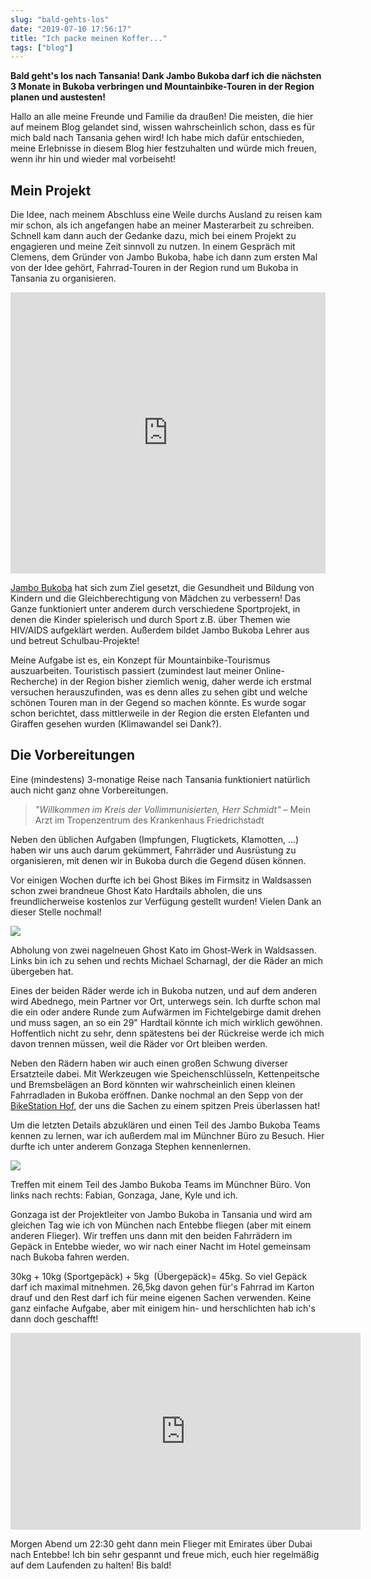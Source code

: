 ```yaml
---
slug: "bald-gehts-los"
date: "2019-07-10 17:56:17"
title: "Ich packe meinen Koffer..."
tags: ["blog"]
---
```

**Bald geht's los nach Tansania! Dank Jambo Bukoba darf ich die nächsten 3 Monate in Bukoba verbringen und Mountainbike-Touren in der Region planen und austesten!**

Hallo an alle meine Freunde und Familie da draußen! Die meisten, die hier auf meinem Blog gelandet sind, wissen wahrscheinlich schon, dass es für mich bald nach Tansania gehen wird! Ich habe mich dafür entschieden, meine Erlebnisse in diesem Blog hier festzuhalten und würde mich freuen, wenn ihr hin und wieder mal vorbeiseht!

## Mein Projekt

Die Idee, nach meinem Abschluss eine Weile durchs Ausland zu reisen kam mir schon, als ich angefangen habe an meiner Masterarbeit zu schreiben. Schnell kam dann auch der Gedanke dazu, mich bei einem Projekt zu engagieren und meine Zeit sinnvoll zu nutzen. In einem Gespräch mit Clemens, dem Gründer von Jambo Bukoba, habe ich dann zum ersten Mal von der Idee gehört, Fahrrad-Touren in der Region rund um Bukoba in Tansania zu organisieren.

<iframe src="https://www.google.com/maps/embed?pb=!1m18!1m12!1m3!1d7797416.02687224!2d33.41910021279715!3d0.4403217085278868!2m3!1f0!2f0!3f0!3m2!1i1024!2i768!4f13.1!3m3!1m2!1s0x19d0982a351216fb%3A0xe05eda7ba6f00df5!2sBukoba%2C+Tanzania!5e0!3m2!1sen!2sde!4v1563018782901!5m2!1sen!2sde" width="100%" height="450" frameborder="0" style="border:0" allowfullscreen=""></iframe>

[Jambo Bukoba](https://www.jambobukoba.com/) hat sich zum Ziel gesetzt, die Gesundheit und Bildung von Kindern und die Gleichberechtigung von Mädchen zu verbessern! Das Ganze funktioniert unter anderem durch verschiedene Sportprojekt, in denen die Kinder spielerisch und durch Sport z.B. über Themen wie HIV/AIDS aufgeklärt werden. Außerdem bildet Jambo Bukoba Lehrer aus und betreut Schulbau-Projekte!  

Meine Aufgabe ist es, ein Konzept für Mountainbike-Tourismus auszuarbeiten. Touristisch passiert (zumindest laut meiner Online-Recherche) in der Region bisher ziemlich wenig, daher werde ich erstmal versuchen herauszufinden, was es denn alles zu sehen gibt und welche schönen Touren man in der Gegend so machen könnte. Es wurde sogar schon berichtet, dass mittlerweile in der Region die ersten Elefanten und Giraffen gesehen wurden (Klimawandel sei Dank?).

## Die Vorbereitungen

Eine (mindestens) 3-monatige Reise nach Tansania funktioniert natürlich auch nicht ganz ohne Vorbereitungen.

> _"Willkommen im Kreis der Vollimmunisierten, Herr Schmidt"_ – Mein Arzt im Tropenzentrum des Krankenhaus Friedrichstadt

Neben den üblichen Aufgaben (Impfungen, Flugtickets, Klamotten, ...) haben wir uns auch darum gekümmert, Fahrräder und Ausrüstung zu organisieren, mit denen wir in Bukoba durch die Gegend düsen können.

Vor einigen Wochen durfte ich bei Ghost Bikes im Firmsitz in Waldsassen schon zwei brandneue Ghost Kato Hardtails abholen, die uns freundlicherweise kostenlos zur Verfügung gestellt wurden! Vielen Dank an dieser Stelle nochmal!

![](/content/images/2019/07/DSC00628.jpg)

Abholung von zwei nagelneuen Ghost Kato im Ghost-Werk in Waldsassen. Links bin ich zu sehen und rechts Michael Scharnagl, der die Räder an mich übergeben hat.

Eines der beiden Räder werde ich in Bukoba nutzen, und auf dem anderen wird Abednego, mein Partner vor Ort, unterwegs sein. Ich durfte schon mal die ein oder andere Runde zum Aufwärmen im Fichtelgebirge damit drehen und muss sagen, an so ein 29" Hardtail könnte ich mich wirklich gewöhnen. Hoffentlich nicht zu sehr, denn spätestens bei der Rückreise werde ich mich davon trennen müssen, weil die Räder vor Ort bleiben werden.

Neben den Rädern haben wir auch einen großen Schwung diverser Ersatzteile dabei. Mit Werkzeugen wie Speichenschlüsseln, Kettenpeitsche und Bremsbelägen an Bord könnten wir wahrscheinlich einen kleinen Fahrradladen in Bukoba eröffnen. Danke nochmal an den Sepp von der [BikeStation Hof](http://bikestation-hof.de/), der uns die Sachen zu einem spitzen Preis überlassen hat!

Um die letzten Details abzuklären und einen Teil des Jambo Bukoba Teams kennen zu lernen, war ich außerdem mal im Münchner Büro zu Besuch. Hier durfte ich unter anderem Gonzaga Stephen kennenlernen.

![](/content/images/2019/07/IMG_1822.jpeg)

Treffen mit einem Teil des Jambo Bukoba Teams im Münchner Büro. Von links nach rechts: Fabian, Gonzaga, Jane, Kyle und ich.

Gonzaga ist der Projektleiter von Jambo Bukoba in Tansania und wird am gleichen Tag wie ich von München nach Entebbe fliegen (aber mit einem anderen Flieger). Wir treffen uns dann mit den beiden Fahrrädern im Gepäck in Entebbe wieder, wo wir nach einer Nacht im Hotel gemeinsam nach Bukoba fahren werden.

30kg + 10kg (Sportgepäck) + 5kg  (Übergepäck)= 45kg. So viel Gepäck darf ich maximal mitnehmen. 26,5kg davon gehen für's Fahrrad im Karton drauf und den Rest darf ich für meine eigenen Sachen verwenden. Keine ganz einfache Aufgabe, aber mit einigem hin- und herschlichten hab ich's dann doch geschafft!

<iframe width="560" height="315" src="https://www.youtube.com/embed/-EH52Xxg91E" frameborder="0" allow="accelerometer; autoplay; encrypted-media; gyroscope; picture-in-picture" allowfullscreen=""></iframe>

Morgen Abend um 22:30 geht dann mein Flieger mit Emirates über Dubai nach Entebbe! Ich bin sehr gespannt und freue mich, euch hier regelmäßig auf dem Laufenden zu halten! Bis bald!